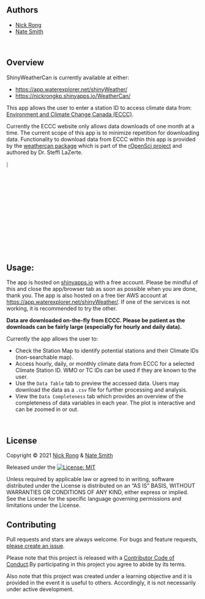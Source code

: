 ## Authors 

* [Nick Rong](https://github.com/nickyrong)
* [Nate Smith](https://nathan-smith.net)
<br/>

## Overview
ShinyWeatherCan is currently available at either: 
- https://app.waterexplorer.net/shinyWeather/
- https://nickrongkp.shinyapps.io/WeatherCan/

This app allows the user to enter a station ID to access climate data from:
[Environment and Climate Change Canada (ECCC)](https://climate.weather.gc.ca/historical_data/search_historic_data_e.html).
<br/>

Currently the ECCC website only allows data downloads of one month at a time. The current scope of this app is to minimize repetition for downloading data. Functionality to download data from ECCC within this app is provided by the [weathercan package](https://github.com/ropensci/weathercan) which is part of the [rOpenSci project](http://ropensci.org) and authored by Dr. Steffi LaZerte.  
<br/>
<img src="https://github.com/ropensci/weathercan/raw/master/inst/assets/weathercan_logo.png" width="6%" />
<br/>

## Usage:

The app is hosted on [shinyapps.io](https://nickrongkp.shinyapps.io/WeatherCan/) with a free account. Please be mindful of this and close the app/browser tab as soon as possible when you are done, thank you. The app is also hosted on a free tier AWS account at https://app.waterexplorer.net/shinyWeather/. If one of the services is not working, it is recommended to try the other.  

**Data are downloaded on-the-fly from ECCC. Please be patient as the downloads can be fairly large (especially for hourly and daily data).**

Currently the app allows the user to:
- Check the Station Map to identify potential stations and their Climate IDs (non-searchable map). 
- Access hourly, daily, or monthly climate data from ECCC for a selected Climate Station ID. WMO or TC IDs can be used if they are known to the user.
- Use the `Data Table` tab to preview the accessed data. Users may download the data as a `.csv` file for further processing and analysis.
- View the `Data Completeness` tab which provides an overview of the completeness of data variables in each year. The plot is interactive and can be zoomed in or out.
<br/>

## License
Copyright © 2021 [Nick Rong](https://github.com/nickyrong) & [Nate Smith](https://github.com/WraySmith)

Released under the [![License: MIT](https://img.shields.io/badge/License-MIT-yellow.svg)](https://opensource.org/licenses/MIT)

Unless required by applicable law or agreed to in writing, software
distributed under the License is distributed on an “AS IS” BASIS,
WITHOUT WARRANTIES OR CONDITIONS OF ANY KIND, either express or implied.
See the License for the specific language governing permissions and
limitations under the License.
<br/>

## Contributing

Pull requests and stars are always welcome. For bugs and feature requests, [please create an issue](https://github.com/nickyrong/ShinyWeatherCan/issues).

Please note that this project is released with a [Contributor Code of Conduct](https://github.com/nickyrong/ShinyWeatherCan/blob/main/CODE_OF_CONDUCT.md).By participating in this project you agree to abide by its terms.

Also note that this project was created under a learning objective and it is provided in the event it is useful to others. Accordingly, it is not necessarily under active development. 
<br/>
<br/>

